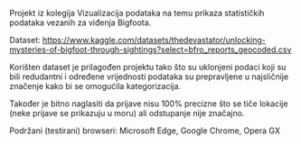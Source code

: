 Projekt iz kolegija Vizualizacija podataka na temu prikaza statističkih
podataka vezanih za viđenja Bigfoota.

Dataset: https://www.kaggle.com/datasets/thedevastator/unlocking-mysteries-of-bigfoot-through-sightings?select=bfro_reports_geocoded.csv

Korišten dataset je prilagođen projektu tako što su uklonjeni podaci koji su bili redudantni
i određene vrijednosti podataka su prepravljene u najsličnije značenje kako bi se omogućila
kategorizacija.

Također je bitno naglasiti da prijave nisu 100% precizne što se tiče lokacije
(neke prijave se prikazuju u moru) ali odstupanje nije značajno.

Podržani (testirani) browseri: Microsoft Edge, Google Chrome, Opera GX
